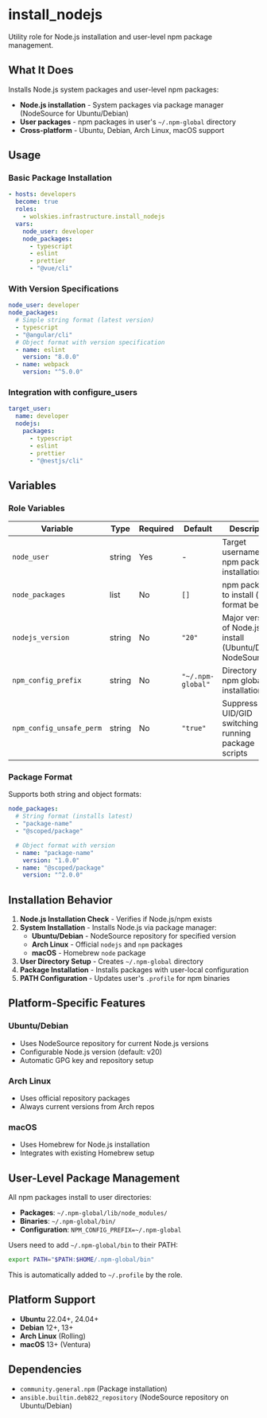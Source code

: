 # install_nodejs

Utility role for Node.js installation and user-level npm package management.

## What It Does

Installs Node.js system packages and user-level npm packages:
- **Node.js installation** - System packages via package manager (NodeSource for Ubuntu/Debian)
- **User packages** - npm packages in user's `~/.npm-global` directory
- **Cross-platform** - Ubuntu, Debian, Arch Linux, macOS support

## Usage

### Basic Package Installation
```yaml
- hosts: developers
  become: true
  roles:
    - wolskies.infrastructure.install_nodejs
  vars:
    node_user: developer
    node_packages:
      - typescript
      - eslint
      - prettier
      - "@vue/cli"
```

### With Version Specifications
```yaml
node_user: developer
node_packages:
  # Simple string format (latest version)
  - typescript
  - "@angular/cli"
  # Object format with version specification
  - name: eslint
    version: "8.0.0"
  - name: webpack
    version: "^5.0.0"
```

### Integration with configure_users
```yaml
target_user:
  name: developer
  nodejs:
    packages:
      - typescript
      - eslint
      - prettier
      - "@nestjs/cli"
```

## Variables

### Role Variables
| Variable                 | Type   | Required | Default           | Description                                                               |
|--------------------------|--------|----------|-------------------|---------------------------------------------------------------------------|
| `node_user`              | string | Yes      | -                 | Target username for npm package installation                              |
| `node_packages`          | list   | No       | `[]`              | npm packages to install (see format below)                                |
| `nodejs_version`         | string | No       | `"20"`            | Major version of Node.js to install (Ubuntu/Debian NodeSource)            |
| `npm_config_prefix`      | string | No       | `"~/.npm-global"` | Directory for npm global installations                                    |
| `npm_config_unsafe_perm` | string | No       | `"true"`          | Suppress UID/GID switching when running package scripts                   |

### Package Format
Supports both string and object formats:
```yaml
node_packages:
  # String format (installs latest)
  - "package-name"
  - "@scoped/package"

  # Object format with version
  - name: "package-name"
    version: "1.0.0"
  - name: "@scoped/package"
    version: "^2.0.0"
```

## Installation Behavior

1. **Node.js Installation Check** - Verifies if Node.js/npm exists
2. **System Installation** - Installs Node.js via package manager:
   - **Ubuntu/Debian** - NodeSource repository for specified version
   - **Arch Linux** - Official `nodejs` and `npm` packages
   - **macOS** - Homebrew `node` package
3. **User Directory Setup** - Creates `~/.npm-global` directory
4. **Package Installation** - Installs packages with user-local configuration
5. **PATH Configuration** - Updates user's `.profile` for npm binaries

## Platform-Specific Features

### Ubuntu/Debian
- Uses NodeSource repository for current Node.js versions
- Configurable Node.js version (default: v20)
- Automatic GPG key and repository setup

### Arch Linux
- Uses official repository packages
- Always current versions from Arch repos

### macOS
- Uses Homebrew for Node.js installation
- Integrates with existing Homebrew setup

## User-Level Package Management

All npm packages install to user directories:
- **Packages**: `~/.npm-global/lib/node_modules/`
- **Binaries**: `~/.npm-global/bin/`
- **Configuration**: `NPM_CONFIG_PREFIX=~/.npm-global`

Users need to add `~/.npm-global/bin` to their PATH:
```bash
export PATH="$PATH:$HOME/.npm-global/bin"
```

This is automatically added to `~/.profile` by the role.

## Platform Support

- **Ubuntu** 22.04+, 24.04+
- **Debian** 12+, 13+
- **Arch Linux** (Rolling)
- **macOS** 13+ (Ventura)

## Dependencies

- `community.general.npm` (Package installation)
- `ansible.builtin.deb822_repository` (NodeSource repository on Ubuntu/Debian)
